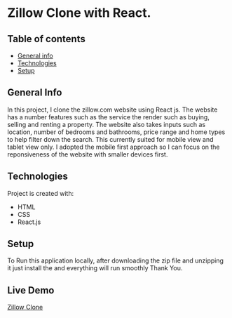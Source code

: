 # Zillow Clone with React.

## Table of contents
* [General info](#general-info)
* [Technologies](#technologies)
* [Setup](#setup)


## General Info
In this project, I clone the zillow.com website using React js. The website has a number features such as the service the render such as buying, selling and renting a property.
The website also takes inputs such as location, number of bedrooms and bathrooms, price range and home types to help filter down the search.
This currently suited for mobile view and tablet view only. I adopted the mobile first approach so I can focus on the reponsiveness of the website with smaller devices first.


## Technologies
Project is created with:
* HTML
* CSS 
* React.js

## Setup
To Run this application locally, after downloading the zip file and unzipping it just install the  and everything will run smoothly
Thank You.

## Live Demo
[Zillow Clone](https://zillowclone.herokuapp.com/)
